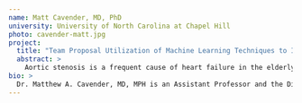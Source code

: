 ```yaml
---
name: Matt Cavender, MD, PhD
university: University of North Carolina at Chapel Hill
photo: cavender-matt.jpg
project:
  title: "Team Proposal Utilization of Machine Learning Techniques to Identify Clinical and Genetic Determinants of Calcific Aortic Valve Disease"
  abstract: >
    Aortic stenosis is a frequent cause of heart failure in the elderly that occurs when deposition of calcium on the aortic valve prevents mobility of the valve and diminishes the flow across the valve. Our central hypothesis is that patients with aortic sclerosis have characteristics and genetic polymorphisms that differ from patients without aortic sclerosis and that these differences can be identified using machine learning techniques. We aim to 1) Develop a cross-study cohort (approximately 17,000 patients) by harmonizing data from multiple cardiovascular studies; 2) Identify individual demographic and clinical factors associated with aortic sclerosis with various machine learning methods, including regression and random forests. 3) Determine whether identified factors, including genetic polymorphisms related to lipid metabolism, lipoprotein (a), and coronary artery disease have collinearity or cluster together. Achievement of these aims will add considerable insight in the mechanisms responsible for the development of aortic stenosis and result in pooled, harmonized datasets available for future analyses. The tools built to evaluate clustering and independent relationships will be made available as scalable workflows accessible to the BioData Catalyst research community.
bio: >
  Dr. Matthew A. Cavender, MD, MPH is an Assistant Professor and the Director of the Cardiology Clinical Outcomes Group and Co-Director of Cardiovascular Clinical Trials at the University of North Carolina in Chapel Hill, NC. He received his medical degree from the University of Alabama School of Medicine and a Master’s of Public Health from the Harvard School of Public Health.  His research efforts are focused on the effectiveness of existing treatment strategies and therapies for patients with cardiovascular disease, the impact of diabetes on cardiovascular events among patients with coronary artery disease, and pharmacologic and interventional strategies to improve outcomes in patients with diabetes and atherosclerosis.
---
```

